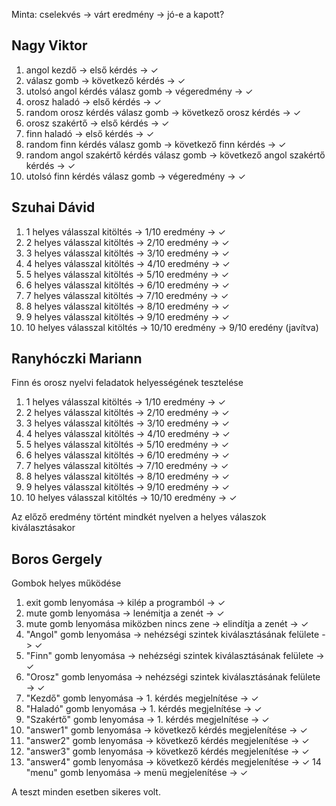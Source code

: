 Minta: cselekvés -> várt eredmény -> jó-e a kapott?

## Nagy Viktor

1. angol kezdő -> első kérdés -> ✓
2. válasz gomb -> következő kérdés -> ✓
3. utolsó angol kérdés válasz gomb -> végeredmény -> ✓
4. orosz haladó -> első kérdés -> ✓
5. random orosz kérdés válasz gomb -> következő orosz kérdés -> ✓
6. orosz szakértő -> első kérdés -> ✓
7. finn haladó -> első kérdés -> ✓
8. random finn kérdés válasz gomb -> következő finn kérdés -> ✓
9. random angol szakértő kérdés válasz gomb -> következő angol szakértő kérdés -> ✓
10. utolsó finn kérdés válasz gomb -> végeredmény -> ✓

## Szuhai Dávid

1. 1 helyes válasszal kitöltés -> 1/10 eredmény -> ✓
2. 2 helyes válasszal kitöltés -> 2/10 eredmény -> ✓
3. 3 helyes válasszal kitöltés -> 3/10 eredmény -> ✓
4. 4 helyes válasszal kitöltés -> 4/10 eredmény -> ✓
5. 5 helyes válasszal kitöltés -> 5/10 eredmény -> ✓
6. 6 helyes válasszal kitöltés -> 6/10 eredmény -> ✓
7. 7 helyes válasszal kitöltés -> 7/10 eredmény -> ✓
8. 8 helyes válasszal kitöltés -> 8/10 eredmény -> ✓
9. 9 helyes válasszal kitöltés -> 9/10 eredmény -> ✓
10. 10 helyes válasszal kitöltés -> 10/10 eredmény -> 9/10 eredény (javítva)

## Ranyhóczki Mariann 
Finn és orosz nyelvi feladatok helyességének tesztelése
1. 1 helyes válasszal kitöltés -> 1/10 eredmény -> ✓
2. 2 helyes válasszal kitöltés -> 2/10 eredmény -> ✓
3. 3 helyes válasszal kitöltés -> 3/10 eredmény -> ✓
4. 4 helyes válasszal kitöltés -> 4/10 eredmény -> ✓
5. 5 helyes válasszal kitöltés -> 5/10 eredmény -> ✓
6. 6 helyes válasszal kitöltés -> 6/10 eredmény -> ✓
7. 7 helyes válasszal kitöltés -> 7/10 eredmény -> ✓
8. 8 helyes válasszal kitöltés -> 8/10 eredmény -> ✓
9. 9 helyes válasszal kitöltés -> 9/10 eredmény -> ✓
10. 10 helyes válasszal kitöltés -> 10/10 eredmény -> ✓

Az előző eredmény történt mindkét nyelven a helyes válaszok kiválasztásakor

## Boros Gergely
Gombok helyes működése

1. exit gomb lenyomása -> kilép a programból -> ✓
2. mute gomb lenyomása -> lenémitja a zenét  -> ✓
3. mute gomb lenyomása miközben nincs zene -> elindítja a zenét -> ✓
4. "Angol" gomb lenyomása -> nehézségi szintek kiválasztásának felülete -> ✓
5. "Finn" gomb lenyomása -> nehézségi szintek kiválasztásának felülete -> ✓
6. "Orosz" gomb lenyomása -> nehézségi szintek kiválasztásának felülete -> ✓
7. "Kezdő" gomb lenyomása -> 1. kérdés megjelnítése -> ✓
8. "Haladó" gomb lenyomása -> 1. kérdés megjelnítése -> ✓
9. "Szakértő" gomb lenyomása -> 1. kérdés megjelnítése -> ✓
10. "answer1" gomb lenyomása -> következő kérdés megjelenítése -> ✓
11. "answer2" gomb lenyomása -> következő kérdés megjelenítése -> ✓
12. "answer3" gomb lenyomása -> következő kérdés megjelenítése -> ✓
13. "answer4" gomb lenyomása -> következő kérdés megjelenítése -> ✓
14 "menu" gomb lenyomása -> menü megjelenítése -> ✓

A teszt minden esetben sikeres volt.

